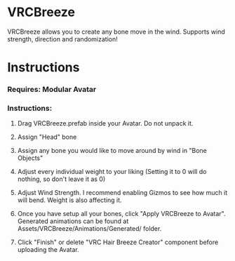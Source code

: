 # VRCBreeze
VRCBreeze allows you to create any bone move in the wind. Supports wind strength, direction and randomization!

# Instructions

### **Requires:** Modular Avatar

### **Instructions:**
1) Drag VRCBreeze.prefab inside your Avatar. Do not unpack it.

2) Assign "Head" bone

3) Assign any bone you would like to move around by wind in "Bone Objects"

4) Adjust every individual weight to your liking (Setting it to 0 will do nothing, so don't leave it as 0)

5) Adjust Wind Strength. I recommend enabling Gizmos to see how much it will bend. Weight is also affecting it.

6) Once you have setup all your bones, click "Apply VRCBreeze to Avatar". Generated animations can be found at Assets/VRCBreeze/Animations/Generated/ folder.

7) Click "Finish" or delete "VRC Hair Breeze Creator" component before uploading the Avatar.

